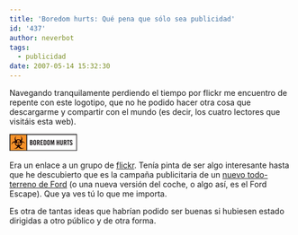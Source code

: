```yaml
---
title: 'Boredom hurts: Qué pena que sólo sea publicidad'
id: '437'
author: neverbot
tags:
  - publicidad
date: 2007-05-14 15:32:30
---
```


Navegando tranquilamente perdiendo el tiempo por flickr me encuentro de repente con este logotipo, que no he podido hacer otra cosa que descargarme y compartir con el mundo (es decir, los cuatro lectores que visitáis esta web).

[![boredom_hurts.jpg](./boredom-hurts-que-pena-que-solo-sea-publicidad/boredom_hurts.jpg)](http://flickr.com/groups/boredomhurts)

Era un enlace a un grupo de [flickr](http://www.flickr.com/). Tenía pinta de ser algo interesante hasta que he descubierto que es la campaña publicitaria de un [nuevo todo-terreno de Ford](http://www.fordvehicles.com/boredomhurts/) (o una nueva versión del coche, o algo así, es el Ford Escape). Que ya ves tú lo que me importa.

Es otra de tantas ideas que habrían podido ser buenas si hubiesen estado dirigidas a otro público y de otra forma.
